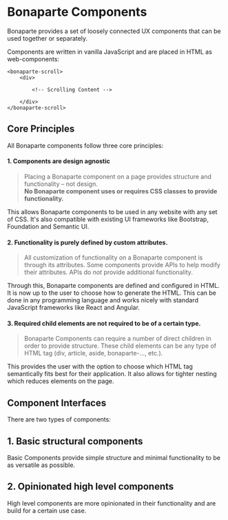 # Bonaparte Components
Bonaparte provides a set of loosely connected UX components that can be used together or separately. 

Components are written in vanilla JavaScript and are placed in HTML as web-components:
```
<bonaparte-scroll>
    <div>
    
        <!-- Scrolling Content -->
    
    </div>
</bonaparte-scroll>
```

## Core Principles
All Bonaparte components follow three core principles:

#### 1. Components are design agnostic
> Placing a Bonaparte component on a page provides structure and functionality – not design.<br>
**No Bonaparte component uses or requires CSS classes to provide functionality.**

This allows Bonaparte components to be used in any website with any set of CSS. It's also compatible with existing UI frameworks like Bootstrap, Foundation and Semantic UI.

#### 2. Functionality is purely defined by custom attributes.
> All customization of functionality on a Bonaparte component is through its attributes.
Some components provide APIs to help modify their attributes. APIs do *not* provide additional functionality.

Through this, Bonaparte components are defined and configured in HTML. It is now up to the user to choose how to generate the HTML. This can be done in any programming language and works nicely with standard JavaScript frameworks like React and Angular.

#### 3. Required child elements are not required to be of a certain type.
> Bonaparte Components can require a number of direct children in order to provide structure. These child elements can be any type of HTML tag (div, article, aside, bonaparte-..., etc.).  

This provides the user with the option to choose which HTML tag semantically fits best for their application. It also allows for tighter nesting which reduces elements on the page.


## Component Interfaces

There are two types of components:

## 1. Basic structural components
Basic Components provide simple structure and minimal functionality to be as versatile as possible.

## 2. Opinionated high level components
High level components are more opinionated in their functionality and are build for a certain use case.